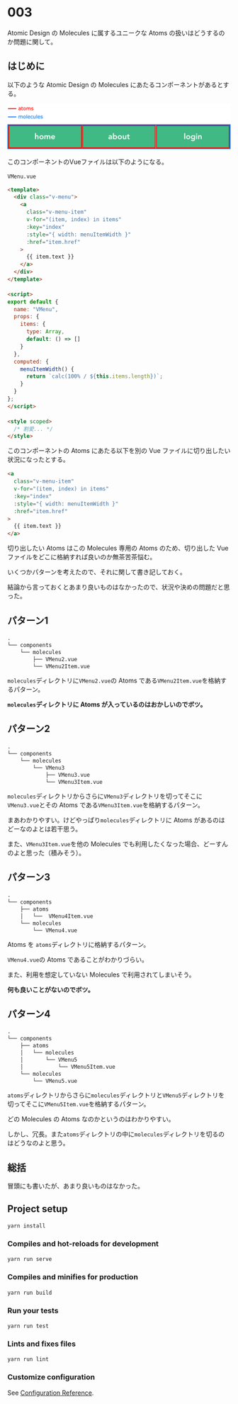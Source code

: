 # 003

Atomic Design の Molecules に属するユニークな Atoms の扱いはどうするのか問題に関して。

## はじめに

以下のような Atomic Design の Molecules にあたるコンポーネントがあるとする。

<img src="./media/menu.png" alt="Moleculesなコンポーネント">

このコンポーネントのVueファイルは以下のようになる。

`VMenu.vue`

```html
<template>
  <div class="v-menu">
    <a
      class="v-menu-item"
      v-for="(item, index) in items"
      :key="index"
      :style="{ width: menuItemWidth }"
      :href="item.href"
    >
      {{ item.text }}
    </a>
  </div>
</template>

<script>
export default {
  name: "VMenu",
  props: {
    items: {
      type: Array,
      default: () => []
    }
  },
  computed: {
    menuItemWidth() {
      return `calc(100% / ${this.items.length})`;
    }
  }
};
</script>

<style scoped>
  /* 割愛... */
</style>
```

このコンポーネントの Atoms にあたる以下を別の Vue ファイルに切り出したい状況になったとする。

```html
<a
  class="v-menu-item"
  v-for="(item, index) in items"
  :key="index"
  :style="{ width: menuItemWidth }"
  :href="item.href"
>
  {{ item.text }}
</a>
```

切り出したい Atoms はこの Molecules 専用の Atoms のため、切り出した Vue ファイルをどこに格納すれば良いのか無茶苦茶悩む。

いくつかパターンを考えたので、それに関して書き記しておく。

結論から言っておくとあまり良いものはなかったので、状況や決めの問題だと思った。

## パターン1

```
.
└── components
    └── molecules
        ├── VMenu2.vue
        └── VMenu2Item.vue
```

`molecules`ディレクトリに`VMenu2.vue`の Atoms である`VMenu2Item.vue`を格納するパターン。

**`molecules`ディレクトリに Atoms が入っているのはおかしいのでボツ。**

## パターン2

```
.
└── components
    └── molecules
        └── VMenu3
            ├── VMenu3.vue
            └── VMenu3Item.vue
```

`molecules`ディレクトリからさらに`VMenu3`ディレクトリを切ってそこに`VMenu3.vue`とその Atoms である`VMenu3Item.vue`を格納するパターン。

まあわかりやすい。けどやっぱり`molecules`ディレクトリに Atoms があるのはどーなのよとは若干思う。

また、`VMenu3Item.vue`を他の Molecules でも利用したくなった場合、どーすんのよと思った（積みそう）。

## パターン3

```
.
└── components
    ├── atoms
    │   └──  VMenu4Item.vue
    └── molecules
        └── VMenu4.vue
```

Atoms を `atoms`ディレクトリに格納するパターン。

`VMenu4.vue`の Atoms であることがわかりづらい。

また、利用を想定していない Molecules で利用されてしまいそう。

**何も良いことがないのでボツ。**

## パターン4

```
.
└── components
    ├── atoms
    │   └── molecules
    │       └── VMenu5
    │           └── VMenu5Item.vue
    └── molecules
        └── VMenu5.vue
```

`atoms`ディレクトリからさらに`molecules`ディレクトリと`VMenu5`ディレクトリを切ってそこに`VMenu5Item.vue`を格納するパターン。

どの Molecules の Atoms なのかというのはわかりやすい。

しかし、冗長。また`atoms`ディレクトリの中に`molecules`ディレクトリを切るのはどうなのよと思う。

## 総括

冒頭にも書いたが、あまり良いものはなかった。

## Project setup
```
yarn install
```

### Compiles and hot-reloads for development
```
yarn run serve
```

### Compiles and minifies for production
```
yarn run build
```

### Run your tests
```
yarn run test
```

### Lints and fixes files
```
yarn run lint
```

### Customize configuration
See [Configuration Reference](https://cli.vuejs.org/config/).
